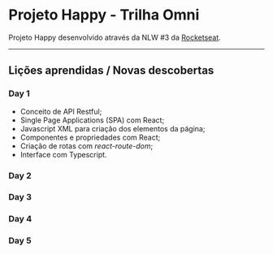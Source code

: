 # Projeto Happy - Trilha Omni
Projeto Happy desenvolvido através da NLW #3 da [Rocketseat](https://rocketseat.com.br/).

------

## **Lições aprendidas / Novas descobertas**

### Day 1

- Conceito de API Restful;
- Single Page Applications (SPA) com React;
- Javascript XML para criação dos elementos da página;
- Componentes e propriedades com React;
- Criação de rotas com *react-route-dom*;
- Interface com Typescript.

### Day 2



### Day 3



### Day 4



### Day 5